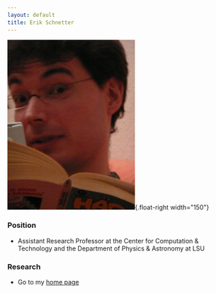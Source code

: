 ```yaml
---
layout: default
title: Erik Schnetter
---
```

![Photo of Erik Schnetter](eschnetter-photo.jpg){.float-right
width="150"}

### Position

-   Assistant Research Professor at the Center for Computation &
    Technology and the Department of Physics & Astronomy at LSU

### Research

-   Go to my [home page](http://www.cct.lsu.edu/~eschnett/)
